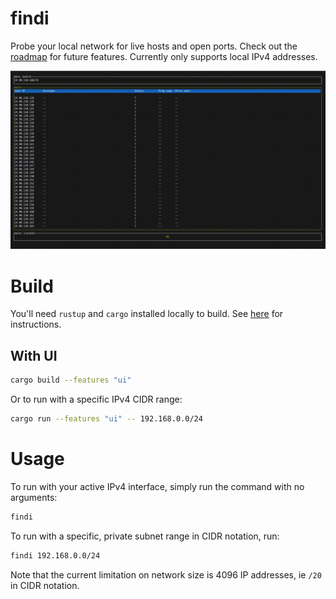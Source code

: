 findi
======
Probe your local network for live hosts and open ports. Check out the [roadmap](doc/roadmap.md) for future features. Currently only supports local IPv4 addresses.

![Animated gif of findi network tool](doc/recording_v010.gif)

# Build
You'll need `rustup` and `cargo` installed locally to build. See [here](https://doc.rust-lang.org/cargo/getting-started/installation.html) for instructions.

## With UI
```bash
cargo build --features "ui"
```
Or to run with a specific IPv4 CIDR range:
```bash
cargo run --features "ui" -- 192.168.0.0/24
```
# Usage
To run with your active IPv4 interface, simply run the command with no arguments:
```bash
findi
```

To run with a specific, private subnet range in CIDR notation, run:
```bash
findi 192.168.0.0/24
```
Note that the current limitation on network size is 4096 IP addresses, ie `/20` in CIDR notation.
